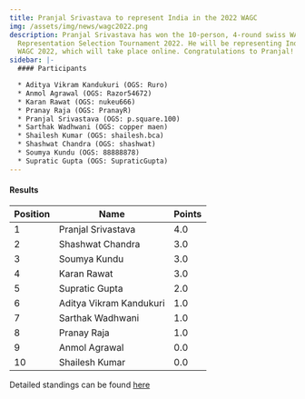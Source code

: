```yaml
---
title: Pranjal Srivastava to represent India in the 2022 WAGC
img: /assets/img/news/wagc2022.png
description: Pranjal Srivastava has won the 10-person, 4-round swiss WAGC Indian
  Representation Selection Tournament 2022. He will be representing India in the
  WAGC 2022, which will take place online. Congratulations to Pranjal!
sidebar: |-
  #### Participants

  * Aditya Vikram Kandukuri (OGS: Ruro)
  * Anmol Agrawal (OGS: Razor54672)
  * Karan Rawat (OGS: nukeu666)
  * Pranay Raja (OGS: PranayR)
  * Pranjal Srivastava (OGS: p.square.100)
  * Sarthak Wadhwani (OGS: copper maen)
  * Shailesh Kumar (OGS: shailesh.bca)
  * Shashwat Chandra (OGS: shashwat)
  * Soumya Kundu (OGS: 88888878)
  * Supratic Gupta (OGS: SupraticGupta)
---
```

#### Results

| Position | Name                    | Points |
| -------- | ----------------------- | ------ |
| 1        | Pranjal Srivastava      | 4.0    |
| 2        | Shashwat Chandra        | 3.0    |
| 3        | Soumya Kundu            | 3.0    |
| 4        | Karan Rawat             | 3.0    |
| 5        | Supratic Gupta          | 2.0    |
| 6        | Aditya Vikram Kandukuri | 1.0    |
| 7        | Sarthak Wadhwani        | 1.0    |
| 8        | Pranay Raja             | 1.0    |
| 9        | Anmol Agrawal           | 0.0    |
| 10       | Shailesh Kumar          | 0.0    |

Detailed standings can be found [here](https://swissonlinetournament.com/Tournament/Rating/bf9b1c6822a74c1d819e661f67be3fe2)


